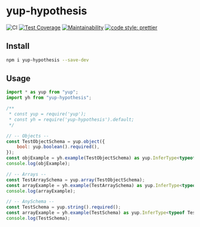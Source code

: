 # yup-hypothesis

![CI](https://github.com/hiigami/yup-hypothesis/actions/workflows/main.yml/badge.svg?branch=main)
[![Test Coverage](https://api.codeclimate.com/v1/badges/9290db12ea8831e07c89/test_coverage)](https://codeclimate.com/github/hiigami/yup-hypothesis/test_coverage)
[![Maintainability](https://api.codeclimate.com/v1/badges/9290db12ea8831e07c89/maintainability)](https://codeclimate.com/github/hiigami/yup-hypothesis/maintainability)
[![code style: prettier](https://img.shields.io/badge/code_style-prettier-ff69b4.svg?style=flat)](https://github.com/prettier/prettier)

## Install

```bash
npm i yup-hypothesis --save-dev
```

## Usage

```js
import * as yup from "yup";
import yh from "yup-hypothesis";

/**
 * const yup = require('yup');
 * const yh = require('yup-hypothesis').default;
 */

// -- Objects --
const TestObjectSchema = yup.object({
    bool: yup.boolean().required(),
});
const objExample = yh.example(TestObjectSchema) as yup.InferType<typeof TestObjectSchema>;
console.log(objExample);

// -- Arrays --
const TestArraySchema = yup.array(TestObjectSchema);
const arrayExample = yh.example(TestArraySchema) as yup.InferType<typeof TestArraySchema>;
console.log(arrayExample);

// -- AnySchema --
const TestSchema = yup.string().required();
const arrayExample = yh.example(TestSchema) as yup.InferType<typeof TestSchema>;
console.log(TestSchema);
```
